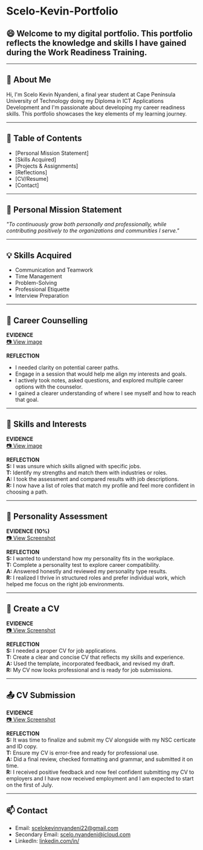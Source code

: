 # Scelo-Kevin-Portfolio
## :smile: Welcome to my digital portfolio. This portfolio reflects the knowledge and skills I have gained during the Work Readiness Training.
---

## 🧩 About Me

Hi, I'm Scelo Kevin Nyandeni, a final year student at Cape Peninsula University of Technology doing my Diploma in ICT Applications Development and I'm passionate about developing my career readiness skills. This portfolio showcases the key elements of my learning journey.

---
## 📘 Table of Contents

- [Personal Mission Statement]
- [Skills Acquired]
- [Projects & Assignments]
- [Reflections]
- [CV/Resume]
- [Contact]

---
## 🧭 Personal Mission Statement

_"To continuously grow both personally and professionally, while contributing positively to the organizations and communities I serve."_

---

## 💡 Skills Acquired

- Communication and Teamwork  
- Time Management  
- Problem-Solving  
- Professional Etiquette  
- Interview Preparation  

---

## 💼 Career Counselling

**EVIDENCE**   
[📷 View image](./assets/career-counselling.png)

**REFLECTION**  
 - I needed clarity on potential career paths.  
 - Engage in a session that would help me align my interests and goals.  
 - I actively took notes, asked questions, and explored multiple career options with the counselor.  
 - I gained a clearer understanding of where I see myself and how to reach that goal.

---

## 🎯 Skills and Interests

**EVIDENCE**  
[📷 View image](./assets/skills-and-interests.png)

**REFLECTION**  
**S:** I was unsure which skills aligned with specific jobs.  
**T:** Identify my strengths and match them with industries or roles.  
**A:** I took the assessment and compared results with job descriptions.  
**R:** I now have a list of roles that match my profile and feel more confident in choosing a path.

---

## 🧬 Personality Assessment

**EVIDENCE (10%)**  
[📷 View Screenshot](./assets/personality-assessment.png)

**REFLECTION**  
**S:** I wanted to understand how my personality fits in the workplace.  
**T:** Complete a personality test to explore career compatibility.  
**A:** Answered honestly and reviewed my personality type results.  
**R:** I realized I thrive in structured roles and prefer individual work, which helped me focus on the right job environments.

---

## 📄 Create a CV

**EVIDENCE**  
[📷 View Screenshot](./assets/create-cv.png)

**REFLECTION**  
**S:** I needed a proper CV for job applications.  
**T:** Create a clear and concise CV that reflects my skills and experience.  
**A:** Used the template, incorporated feedback, and revised my draft.  
**R:** My CV now looks professional and is ready for job submissions.

---

## 📤 CV Submission

**EVIDENCE**  
[📷 View Screenshot](./assets/cv-submission.png)

**REFLECTION**  
**S:** It was time to finalize and submit my CV alongside with my NSC certicate and ID copy.  
**T:** Ensure my CV is error-free and ready for professional use.  
**A:** Did a final review, checked formatting and grammar, and submitted it on time.  
**R:** I received positive feedback and now feel confident submitting my CV to employers and I have now received employment and I am expected to start on the first of July.

---

## 📫 Contact

- Email: scelokevinnyandeni22@gmail.com
- Secondary Email: scelo.nyandeni@icloud.com  
- LinkedIn: [linkedin.com/in/](https://linkedin.com/in/scelo-nyandeni)
